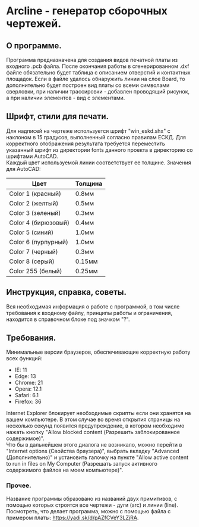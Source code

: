 # Arcline - генератор сборочных чертежей.

## О программе.
Программа предназначена для создания видов печатной платы из входного .pcb файла. После окончания работы в сгенерированном .dxf файле обязательно будет таблица с описанием отверстий и контактных площадок. Если в файле удалось обнаружить линии на слое Board, то дополнительно будет построен вид платы со всеми символами сверловки, при наличии трассировки - добавлен проводящий рисунок, а при наличии элементов - вид с элементами.  

## Шрифт, стили для печати.
Для надписей на чертеже используется шрифт "win_eskd.shx" с наклоном в 15 градусов, выполненный согласно правилам ЕСКД. Для корректного отображения результата требуется переместить указанный шрифт из директории fonts данного проекта в директорию со шрифтами AutoCAD.  
Каждый цвет используемой линии соответствует ее толщине. Значения для AutoCAD:

Цвет | Толщина
---- | -------
Color 1 (красный)   | 0.8мм
Color 2 (желтый)    | 0.5мм
Color 3 (зеленый)   | 0.3мм
Color 4 (бирюзовый) | 0.4мм
Color 5 (синий)     | 1.0мм
Color 6 (пурпурный) | 1.0мм
Color 7 (черный)    | 0.3мм
Color 8 (серый)     | 0.15мм
Color 255 (белый)   | 0.25мм

## Инструкция, справка, советы.
Вся необходимая информация о работе с программой, в том числе требования к входному файлу, принципы работы и ограничения, находится в справочном блоке под значком "?".

## Требования.
Минимальные версии браузеров, обеспечивающие корректную работу всех функций:
* IE:      11
*	Edge:    13
*	Chrome:  21
*	Opera:   12.1
*	Safari:  6.1
*	Firefox: 36

Internet Explorer блокирует необходимые скрипты если они хранятся на вашем компьютере. В этом случае во время открытия страницы на несколько секунд появится предупреждение, в котором необходимо нажать кнопку "Allow blocked content (Разрешить заблокированное содержимое)".  
Что бы в дальнейшем этого диалога не возникало, можно перейти в "Internet options (Свойства браузера)", выбрать вкладку "Advanced (Дополнительно)" и установить галочку на пункте "Allow active content to run in files on My Computer (Разрешать запуск активного содержимого файлов на моем компьютере)".  

### Прочее.
Название программы образовано из названий двух примитивов, с помощью которых строятся все чертежи - дуги (arc) и линии (line).  
Посмотреть, что делает программа, можно с помощью файла с примером платы: https://yadi.sk/d/pAZfCVeY3LZjRA.
